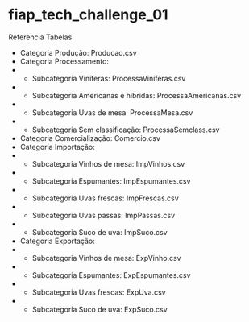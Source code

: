 # fiap_tech_challenge_01

Referencia Tabelas

- Categoria Produção: Producao.csv
- Categoria Processamento:
- - Subcategoria Viníferas: ProcessaViniferas.csv
- - Subcategoria Americanas e híbridas: ProcessaAmericanas.csv
- - Subcategoria Uvas de mesa: ProcessaMesa.csv
- - Subcategoria Sem classificação: ProcessaSemclass.csv
- Categoria Comercialização: Comercio.csv
- Categoria Importação:
- - Subcategoria Vinhos de mesa: ImpVinhos.csv
- - Subcategoria Espumantes: ImpEspumantes.csv
- - Subcategoria Uvas frescas: ImpFrescas.csv
- - Subcategoria Uvas passas: ImpPassas.csv
- - Subcategoria Suco de uva: ImpSuco.csv
- Categoria Exportação:
- - Subcategoria Vinhos de mesa: ExpVinho.csv
- - Subcategoria Espumantes: ExpEspumantes.csv
- - Subcategoria Uvas frescas: ExpUva.csv
- - Subcategoria Suco de uva: ExpSuco.csv